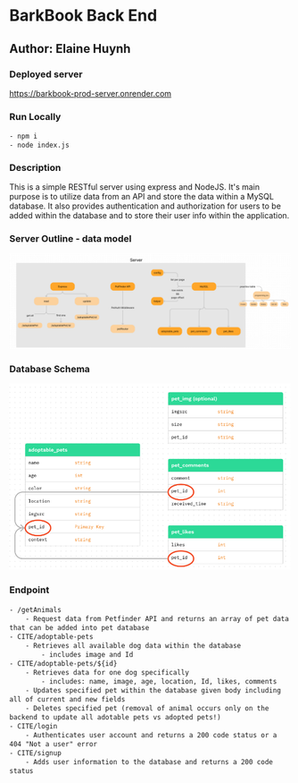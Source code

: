 # BarkBook Back End

## Author: Elaine Huynh

### Deployed server
https://barkbook-prod-server.onrender.com

### Run Locally
    - npm i
    - node index.js

### Description

This is a simple RESTful server using express and NodeJS. It's main purpose is to utilize data from an API and store the data within a MySQL database. It also provides authentication and authorization for users to be added within the database and to store their user info within the application.

### Server Outline - data model
![barkbook server](./assets/data-model.png)

### Database Schema
![Barkbook MySQL Schema](./assets/sql_schema.png)

### Endpoint
    - /getAnimals
        - Request data from Petfinder API and returns an array of pet data that can be added into pet database
    - CITE/adoptable-pets
        - Retrieves all available dog data within the database
            - includes image and Id
    - CITE/adoptable-pets/${id}
        - Retrieves data for one dog specifically
            - includes: name, image, age, location, Id, likes, comments
        - Updates specified pet within the database given body including all of current and new fields
        - Deletes specified pet (removal of animal occurs only on the backend to update all adotable pets vs adopted pets!)
    - CITE/login
        - Authenticates user account and returns a 200 code status or a 404 "Not a user" error
    - CITE/signup
        - Adds user information to the database and returns a 200 code status
